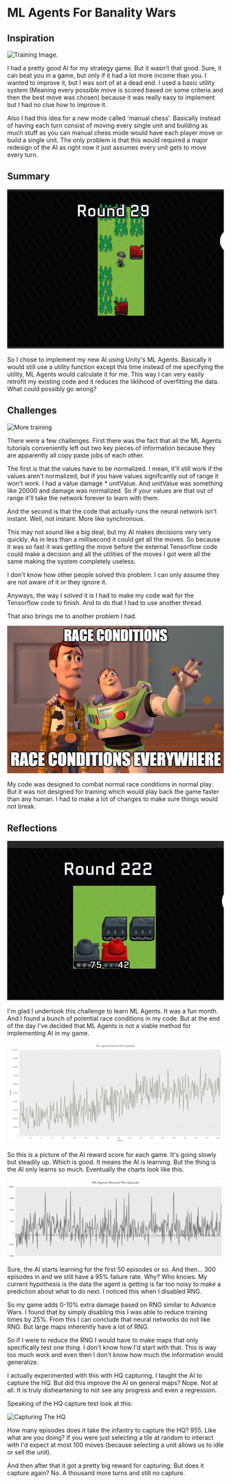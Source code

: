 # ML Agents For Banality Wars

## Inspiration

![Training Image.](Images/Training3.gif)

I had a pretty good AI for my strategy game. But it wasn't that good. Sure, it can beat you in a game, but only if it had a lot more income than you. I wanted to improve it, but I was sort of at a dead end. I used a basic utility system (Meaning every possible move is scored based on some criteria and then the best move was chosen) because it was really easy to implement but I had no clue how to improve it.

Also I had this idea for a new mode called 'manual chess'. Basically instead of having each turn consist of moving every single unit and building as much stuff as you can manual chess mode would have each player move or build a single unit. The only problem is that this would required a major redesign of the AI as right now it just assumes every unit gets to move every turn.

## Summary

![Training ranged units.](Images/TrainingRanged.gif)

So I chose to implement my new AI using Unity's ML Agents. Basically it would still use a utility function except this time instead of me specifying the utility, ML Agents would calculate it for me. This way I can very easily retrofit my existing code and it reduces the liklihood of overfitting the data. What could possibly go wrong?

## Challenges

![More training](Images/Training.gif)

There were a few challenges. First there was the fact that all the ML Agents tutorials conveniently left out two key pieces of information because they are apparently all copy paste jobs of each other.

The first is that the values have to be normalized. I mean, it'll still work if the values aren't normalized, but if you have values signifcantly out of range it won't work. I had a value damage * unitValue. And unitValue was something like 20000 and damage was normalized. So if your values are that out of range it'll take the network forever to learn with them.

And the second is that the code that actually runs the neural network isn't instant. Well, not instant. More like synchronous.

This may not sound like a big deal, but my AI makes decisions very very quickly. As in less than a millisecond it could get all the moves. So because it was so fast it was getting the move before the external Tensorflow code could make a decision and all the utilities of the moves I got were all the same making the system completely useless.

I don't know how other people solved this problem. I can only assume they are not aware of it or they ignore it.

Anyways, the way I solved it is I had to make my code wait for the Tensorflow code to finish. And to do that I had to use another thread.

That also brings me to another problem I had.

![Race Conditions. Race Conditions Everywhere.](Images/RaceConditions.png)

My code was designed to combat normal race conditions in normal play. But it was not designed for training which would play back the game faster than any human. I had to make a lot of changes to make sure things would not break.

## Reflections

![Now You're Thinking With Neural Nets.](Images/ThinkingWithNeuralNets.gif)

I'm glad I undertook this challenge to learn ML Agents. It was a fun month. And I found a bunch of potential race conditions in my code. But at the end of the day I've decided that ML Agents is not a viable method for implementing AI in my game.

![Increasing Performance](Images/Neural_Network_Performance.png)

So this is a picture of the AI reward score for each game. It's going slowly but steadily up. Which is good. It means the AI is learning. But the thing is the AI only learns so much. Eventually the charts look like this.

![Increasing Performance](Images/Neural_Network_Performance2.png)

Sure, the AI starts learning for the first 50 episodes or so. And then... 300 episodes in and we still have a 95% failure rate. Why? Who knows. My current hypothesis is the data the agent is getting is far too noisy to make a prediction about what to do next. I noticed this when I disabled RNG.

So my game adds 0-10% extra damage based on RNG similar to Advance Wars. I found that by simply disabling this I was able to reduce training times by 25%. From this I can conclude that neural networks do not like RNG. But large maps inherently have a lot of RNG.

So if I were to reduce the RNG I would have to make maps that only specifically test one thing. I don't know how I'd start with that. This is way too much work and even then I don't know how much the information would generalize.

I actually experimented with this with HQ capturing. I taught the AI to capture the HQ. But did this improve the AI on general maps? Nope. Not at all. It is truly disheartening to not see any progress and even a regression.

Speaking of the HQ capture test look at this:

![Capturing The HQ](Images/CaptureHQ.png)

How many episodes does it take the infantry to capture the HQ? 955. Like what are you doing? If you were just selecting a tile at random to interact with I'd expect at most 100 moves (because selecting a unit allows us to idle or sell the unit).

And then after that it got a pretty big reward for capturing. But does it capture again? No. A thousand more turns and still no capture.
